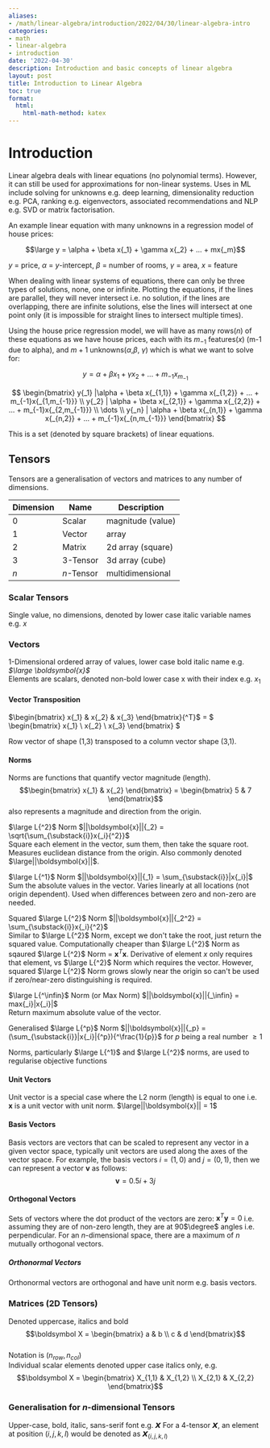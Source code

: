 ```yaml
---
aliases:
- /math/linear-algebra/introduction/2022/04/30/linear-algebra-intro
categories:
- math
- linear-algebra
- introduction
date: '2022-04-30'
description: Introduction and basic concepts of linear algebra
layout: post
title: Introduction to Linear Algebra
toc: true
format:
  html:
    html-math-method: katex
---
```


# Introduction

Linear algebra deals with linear equations (no polynomial terms). However, it can still be used for approximations for non-linear systems. Uses in ML include solving for unknowns e.g. deep learning, dimensionality reduction e.g. PCA, ranking e.g. eigenvectors, associated recommendations and NLP e.g. SVD or matrix factorisation.

An example linear equation with many unknowns in a regression model of house prices:

$$\large y = \alpha + \beta x{_1} + \gamma x{_2} + ... + mx{_m}$$

$y$ = price, $\alpha$ = $y$-intercept, $\beta$ = number of rooms, $\gamma$ = area, $x$ = feature

When dealing with linear systems of equations, there can only be three types of solutions, none, one or infinite. Plotting the equations, if the lines are parallel, they will never intersect i.e. no solution, if the lines are overlapping, there are infinite solutions, else the lines will intersect at one point only (it is impossible for straight lines to intersect multiple times).

Using the house price regression model, we will have as many rows($n$) of these equations as we have house prices, each with its $m_{-1}$ features($x$) (m-1 due to alpha), and $m+1$ unknowns($\alpha$,$\beta$, $\gamma$) which is what we want to solve for:

$$ y = \alpha + \beta x{_1} + \gamma x{_2} + ... + m_{-1}x_{m_{-1}} $$

$$
\begin{bmatrix}
 y{_1} |\alpha + \beta x{_{1,1}} + \gamma x{_{1,2}} + ... + m_{-1}x{_{1,m_{-1}}} \\
 y{_2} | \alpha + \beta x{_{2,1}} + \gamma x{_{2,2}} + ... + m_{-1}x{_{2,m_{-1}}} \\
\dots \\
 y{_n} |  \alpha + \beta x{_{n,1}} + \gamma x{_{n,2}} + ... + m_{-1}x{_{n,m_{-1}}}
\end{bmatrix}
$$

This is a set (denoted by square brackets) of linear equations.

## Tensors

Tensors are a generalisation of vectors and matrices to any number of dimensions.

| Dimension | Name         | Description       |
| --------- | ------------ | ----------------- |
| 0         | Scalar       | magnitude (value) |
| 1         | Vector       | array             |
| 2         | Matrix       | 2d array (square) |
| 3         | 3-Tensor     | 3d array (cube)   |
| $n$       | $n$-Tensor   | multidimensional  |

### Scalar Tensors

Single value, no dimensions, denoted by lower case italic variable names e.g. $x$

### Vectors

1-Dimensional ordered array of values, lower case bold italic name e.g. _$\large \boldsymbol{x}$_  
Elements are scalars, denoted non-bold lower case x with their index e.g. $x{_1}$

#### Vector Transposition

$\begin{bmatrix}  x{_1} & x{_2} & x{_3} \end{bmatrix}{^T}$ =
$
\begin{bmatrix}
x{_1} \\
x{_2} \\
x{_3}
\end{bmatrix}
$

Row vector of shape (1,3) transposed to a column vector shape (3,1).

#### Norms

Norms are functions that quantify vector magnitude (length).  
 $$\begin{bmatrix}  x{_1} & x{_2} \end{bmatrix} = \begin{bmatrix}  5 & 7 \end{bmatrix}$$ also represents a magnitude and direction from the origin.

$\large L{^2}$ Norm 
$||\boldsymbol{x}||{_2} = \sqrt{\sum_{\substack{i}}x{_i}{^2}}$  
Square each element in the vector, sum them, then take the square root.
Measures euclidean distance from the origin. Also commonly denoted $\large||\boldsymbol{x}||$.

$\large L{^1}$ Norm $||\boldsymbol{x}||{_1} = \sum_{\substack{i}}|x{_i}|$  
Sum the absolute values in the vector. Varies linearly at all locations (not origin dependent).
Used when differences between zero and non-zero are needed.

Squared $\large  L{^2}$ Norm $||\boldsymbol{x}||{_2^2} = \sum_{\substack{i}}x{_i}{^2}$  
Similar to $\large L{^2}$ Norm, except we don't take the root, just return the squared value.
Computationally cheaper than $\large L{^2}$ Norm as sqaured $\large L{^2}$ Norm = $\boldsymbol{x}{^T}\boldsymbol{x}$. Derivative of element $x$ only requires that element, vs $\large L{^2}$ Norm which requires the vector. However, squared $\large  L{^2}$ Norm grows slowly near the origin so can't be used if zero/near-zero distinguishing is required.

$\large L{^\infin}$ Norm (or Max Norm) $||\boldsymbol{x}||{_\infin} = max{_i}|x{_i}|$  
Return maximum absolute value of the vector.

Generalised $\large L{^p}$ Norm $||\boldsymbol{x}||{_p} = (\sum_{\substack{i}}|x{_i}|{^p}){^\frac{1}{p}}$ for $p$ being a real number $\geqslant 1$

Norms, particularly $\large L{^1}$ and $\large L{^2}$ norms, are used to regularise objective functions

#### Unit Vectors

Unit vector is a special case where the L2 norm (length) is equal to one i.e. $\boldsymbol{x}$ is a unit vector with unit norm. $\large||\boldsymbol{x}|| = 1$

#### Basis Vectors

Basis vectors are vectors that can be scaled to represent any vector in a given vector space, typically unit vectors are used along the axes of the vector space. For example, the basis vectors $i = (1,0)$ and $j=(0,1)$, then we can represent a vector $\boldsymbol v$ as follows: $$\boldsymbol v = 0.5 i + 3j$$

#### Orthogonal Vectors

Sets of vectors where the dot product of the vectors are zero: $\boldsymbol{x}{^T}\boldsymbol{y} = 0$ i.e. assuming they are of non-zero length, they are at 90$\degree$ angles i.e. perpendicular. For an $n$-dimensional space, there are a maximum of $n$ mutually orthogonal vectors.

##### Orthonormal Vectors

Orthonormal vectors are orthogonal and have unit norm e.g. basis vectors.

### Matrices (2D Tensors)

Denoted uppercase, italics and bold
$$\boldsymbol X = \begin{bmatrix} a & b \\ c & d \end{bmatrix}$$  
Notation is $(n_{row},n_{col})$  
Individual scalar elements denoted upper case italics only, e.g.
$$\boldsymbol X = \begin{bmatrix} X_{1,1} & X_{1,2} \\ X_{2,1} & X_{2,2} \end{bmatrix}$$

### Generalisation for $n$-dimensional Tensors

Upper-case, bold, italic, sans-serif font e.g. 𝙓 
For a 4-tensor 𝙓, an element at position $(i,j,k,l)$ would be denoted as 𝙓$_{(i,j,k,l)}$
